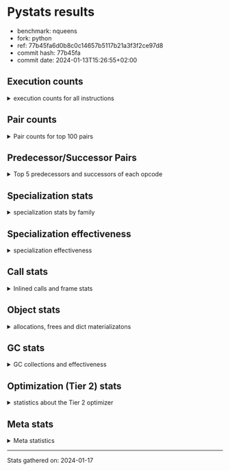 
# Pystats results

- benchmark: nqueens
- fork: python
- ref: 77b45fa6d0b8c0c14657b5117b21a3f3f2ce97d8
- commit hash: 77b45fa
- commit date: 2024-01-13T15:26:55+02:00

## Execution counts

<details>
<summary> execution counts for all instructions </summary>

|Name | Count | Self | Cumulative | Miss ratio | 
|---|---:|---:|---:|---:|
| POP_TOP | 69,097,600 | 12.6% | 12.6% |  |
| RESUME_CHECK | 62,815,140 | 11.4% | 24.0% | 0.0% |
| INTERPRETER_EXIT | 59,589,700 | 10.8% | 34.8% |  |
| ENTER_EXECUTOR | 59,411,240 | 10.8% | 45.6% |  |
| YIELD_VALUE | 56,194,880 | 10.2% | 55.8% |  |
| LOAD_FAST | 39,556,200 | 7.2% | 63.0% |  |
| LOAD_FAST_LOAD_FAST | 16,131,720 | 2.9% | 65.9% |  |
| LOAD_GLOBAL_BUILTIN | 10,016,000 | 1.8% | 67.8% |  |
| LOAD_CONST | 9,849,840 | 1.8% | 69.5% |  |
| STORE_FAST | 9,848,320 | 1.8% | 71.3% |  |
| POP_JUMP_IF_FALSE | 9,677,320 | 1.8% | 73.1% |  |
| FOR_ITER_RANGE | 6,790,580 | 1.2% | 74.3% |  |
| LOAD_DEREF | 6,628,960 | 1.2% | 75.5% |  |
| BINARY_SUBSCR_TUPLE_INT | 6,621,280 | 1.2% | 76.7% |  |
| GET_ITER | 6,620,720 | 1.2% | 77.9% |  |
| RETURN_CONST | 6,620,480 | 1.2% | 79.1% |  |
| RETURN_GENERATOR | 6,620,400 | 1.2% | 80.3% |  |
| COPY_FREE_VARS | 6,620,320 | 1.2% | 81.5% |  |
| MAKE_FUNCTION | 6,620,240 | 1.2% | 82.7% |  |
| BUILD_TUPLE | 6,620,240 | 1.2% | 84.0% |  |
| SET_FUNCTION_ATTRIBUTE | 6,620,240 | 1.2% | 85.2% |  |
| CALL_PY_EXACT_ARGS | 6,620,220 | 1.2% | 86.4% |  |
| SWAP | 6,452,560 | 1.2% | 87.5% |  |
| BINARY_SUBSCR_LIST_INT | 6,452,400 | 1.2% | 88.7% |  |
| FOR_ITER_LIST | 6,451,720 | 1.2% | 89.9% |  |
| UNARY_NEGATIVE | 6,451,040 | 1.2% | 91.0% |  |
| CALL_BUILTIN_CLASS | 3,395,720 | 0.6% | 91.7% |  |
| COMPARE_OP_INT | 3,395,360 | 0.6% | 92.3% |  |
| CALL_LEN | 3,394,660 | 0.6% | 92.9% |  |
| JUMP_FORWARD | 3,232,880 | 0.6% | 93.5% |  |
| JUMP_BACKWARD | 3,227,640 | 0.6% | 94.1% |  |
| COPY | 3,227,040 | 0.6% | 94.7% |  |
| BINARY_OP_ADD_INT | 3,226,980 | 0.6% | 95.2% |  |
| BINARY_SUBSCR | 3,226,920 | 0.6% | 95.8% |  |
| STORE_SUBSCR_LIST_INT | 3,226,700 | 0.6% | 96.4% |  |
| BINARY_SLICE | 3,226,640 | 0.6% | 97.0% |  |
| STORE_SUBSCR | 3,226,620 | 0.6% | 97.6% |  |
| STORE_DEREF | 3,225,680 | 0.6% | 98.2% |  |
| FOR_ITER_GEN | 3,225,660 | 0.6% | 98.8% |  |
| CALL_TUPLE_1 | 3,225,620 | 0.6% | 99.4% |  |
| TO_BOOL_INT | 3,225,560 | 0.6% | 99.9% |  |
| BINARY_OP_SUBTRACT_INT | 170,560 | 0.0% | 100.0% |  |
| POP_JUMP_IF_TRUE | 169,040 | 0.0% | 100.0% |  |
| CALL | 1,280 | 0.0% | 100.0% |  |
| BINARY_OP | 980 | 0.0% | 100.0% |  |
| LOAD_GLOBAL | 800 | 0.0% | 100.0% |  |
| STORE_SLICE | 520 | 0.0% | 100.0% |  |
| PUSH_NULL | 400 | 0.0% | 100.0% |  |
| RESUME | 300 | 0.0% | 100.0% | 20.0% |
| FOR_ITER | 240 | 0.0% | 100.0% |  |
| LOAD_GLOBAL_MODULE | 240 | 0.0% | 100.0% |  |
| COMPARE_OP | 160 | 0.0% | 100.0% |  |
| MAKE_CELL | 160 | 0.0% | 100.0% |  |
| LOAD_ATTR_MODULE | 120 | 0.0% | 100.0% |  |
| END_FOR | 80 | 0.0% | 100.0% |  |
| NOP | 80 | 0.0% | 100.0% |  |
| RETURN_VALUE | 80 | 0.0% | 100.0% |  |
| TO_BOOL | 80 | 0.0% | 100.0% |  |
| BUILD_SLICE | 80 | 0.0% | 100.0% |  |
| CALL_FUNCTION_EX | 80 | 0.0% | 100.0% |  |
| LOAD_ATTR | 80 | 0.0% | 100.0% |  |
| POP_JUMP_IF_NOT_NONE | 80 | 0.0% | 100.0% |  |
| BINARY_OP_SUBTRACT_FLOAT | 60 | 0.0% | 100.0% |  |
| CALL_PY_WITH_DEFAULTS | 60 | 0.0% | 100.0% |  |


</details>

## Pair counts

<details>
<summary> Pair counts for top 100 pairs </summary>

|Pair | Count | Self | Cumulative | 
|---|---:|---:|---:|
| RESUME_CHECK POP_TOP | 56,194,740 | 10.2% | 10.2% |
| YIELD_VALUE INTERPRETER_EXIT | 52,969,300 | 9.6% | 19.8% |
| CACHE RESUME_CHECK | 52,969,240 | 9.6% | 29.5% |
| POP_TOP ENTER_EXECUTOR | 52,960,560 | 9.6% | 39.1% |
| ENTER_EXECUTOR YIELD_VALUE | 46,340,560 | 8.4% | 47.5% |
| STORE_FAST LOAD_DEREF | 6,621,440 | 1.2% | 48.7% |
| LOAD_DEREF LOAD_FAST | 6,621,360 | 1.2% | 49.9% |
| LOAD_FAST BINARY_SUBSCR_TUPLE_INT | 6,621,200 | 1.2% | 51.1% |
| LOAD_GLOBAL_BUILTIN LOAD_FAST | 6,620,720 | 1.2% | 52.3% |
| RETURN_CONST INTERPRETER_EXIT | 6,620,400 | 1.2% | 53.5% |
| CACHE POP_TOP | 6,620,340 | 1.2% | 54.7% |
| POP_TOP RESUME_CHECK | 6,620,280 | 1.2% | 55.9% |
| MAKE_FUNCTION SET_FUNCTION_ATTRIBUTE | 6,620,240 | 1.2% | 57.1% |
| BUILD_TUPLE LOAD_CONST | 6,620,240 | 1.2% | 58.3% |
| COPY_FREE_VARS RETURN_GENERATOR | 6,620,240 | 1.2% | 59.5% |
| LOAD_CONST MAKE_FUNCTION | 6,620,240 | 1.2% | 60.7% |
| LOAD_FAST BUILD_TUPLE | 6,620,240 | 1.2% | 61.9% |
| SET_FUNCTION_ATTRIBUTE LOAD_FAST | 6,620,240 | 1.2% | 63.2% |
| CALL_PY_EXACT_ARGS COPY_FREE_VARS | 6,620,160 | 1.2% | 64.4% |
| RESUME_CHECK LOAD_FAST | 6,620,160 | 1.2% | 65.6% |
| GET_ITER CALL_PY_EXACT_ARGS | 6,620,080 | 1.2% | 66.8% |
| LOAD_FAST_LOAD_FAST BINARY_SUBSCR_LIST_INT | 6,451,640 | 1.2% | 67.9% |
| LOAD_FAST_LOAD_FAST UNARY_NEGATIVE | 6,451,040 | 1.2% | 69.1% |
| FOR_ITER_RANGE STORE_FAST | 3,395,860 | 0.6% | 69.7% |
| BINARY_SUBSCR_TUPLE_INT LOAD_FAST | 3,395,160 | 0.6% | 70.3% |
| LOAD_GLOBAL_BUILTIN LOAD_GLOBAL_BUILTIN | 3,395,000 | 0.6% | 71.0% |
| FOR_ITER_RANGE RETURN_CONST | 3,394,720 | 0.6% | 71.6% |
| ENTER_EXECUTOR FOR_ITER_RANGE | 3,394,640 | 0.6% | 72.2% |
| LOAD_FAST GET_ITER | 3,394,640 | 0.6% | 72.8% |
| RETURN_GENERATOR CALL_BUILTIN_CLASS | 3,394,600 | 0.6% | 73.4% |
| LOAD_FAST FOR_ITER_RANGE | 3,394,600 | 0.6% | 74.0% |
| CALL_BUILTIN_CLASS CALL_LEN | 3,394,560 | 0.6% | 74.7% |
| COMPARE_OP_INT POP_JUMP_IF_FALSE | 3,226,340 | 0.6% | 75.2% |
| LOAD_FAST LOAD_CONST | 3,226,280 | 0.6% | 75.8% |
| STORE_FAST LOAD_FAST_LOAD_FAST | 3,226,240 | 0.6% | 76.4% |
| STORE_SUBSCR_LIST_INT LOAD_FAST_LOAD_FAST | 3,226,200 | 0.6% | 77.0% |
| BINARY_SUBSCR_TUPLE_INT YIELD_VALUE | 3,226,120 | 0.6% | 77.6% |
| FOR_ITER_LIST STORE_FAST | 3,226,120 | 0.6% | 78.2% |
| POP_JUMP_IF_FALSE LOAD_FAST_LOAD_FAST | 3,226,040 | 0.6% | 78.8% |
| LOAD_FAST_LOAD_FAST STORE_SUBSCR_LIST_INT | 3,225,960 | 0.6% | 79.4% |
| BINARY_OP_ADD_INT YIELD_VALUE | 3,225,860 | 0.6% | 79.9% |
| LOAD_FAST BINARY_OP_ADD_INT | 3,225,840 | 0.6% | 80.5% |
| BINARY_SLICE GET_ITER | 3,225,600 | 0.6% | 81.1% |
| LOAD_CONST LOAD_FAST | 3,225,600 | 0.6% | 81.7% |
| LOAD_FAST BINARY_SLICE | 3,225,600 | 0.6% | 82.3% |
| STORE_DEREF LOAD_FAST | 3,225,600 | 0.6% | 82.9% |
| SWAP COPY | 3,225,600 | 0.6% | 83.5% |
| FOR_ITER_LIST RETURN_CONST | 3,225,600 | 0.6% | 84.0% |
| JUMP_BACKWARD FOR_ITER_GEN | 3,225,580 | 0.6% | 84.6% |
| YIELD_VALUE STORE_DEREF | 3,225,580 | 0.6% | 85.2% |
| CALL_LEN SWAP | 3,225,580 | 0.6% | 85.8% |
| COPY COMPARE_OP_INT | 3,225,560 | 0.6% | 86.4% |
| LOAD_FAST FOR_ITER_LIST | 3,225,560 | 0.6% | 87.0% |
| LOAD_FAST LOAD_GLOBAL_BUILTIN | 3,225,560 | 0.6% | 87.6% |
| CALL_TUPLE_1 YIELD_VALUE | 3,225,560 | 0.6% | 88.1% |
| FOR_ITER_GEN RESUME_CHECK | 3,225,560 | 0.6% | 88.7% |
| TO_BOOL_INT POP_JUMP_IF_FALSE | 3,225,560 | 0.6% | 89.3% |
| BINARY_SUBSCR LOAD_FAST_LOAD_FAST | 3,225,520 | 0.6% | 89.9% |
| POP_TOP POP_TOP | 3,225,520 | 0.6% | 90.5% |
| POP_TOP JUMP_FORWARD | 3,225,520 | 0.6% | 91.1% |
| RETURN_GENERATOR CALL_TUPLE_1 | 3,225,520 | 0.6% | 91.7% |
| UNARY_NEGATIVE BINARY_SUBSCR | 3,225,520 | 0.6% | 92.2% |
| UNARY_NEGATIVE STORE_SUBSCR | 3,225,520 | 0.6% | 92.8% |
| ENTER_EXECUTOR FOR_ITER_LIST | 3,225,520 | 0.6% | 93.4% |
| JUMP_FORWARD LOAD_FAST | 3,225,520 | 0.6% | 94.0% |
| LOAD_FAST TO_BOOL_INT | 3,225,520 | 0.6% | 94.6% |
| SWAP LOAD_FAST_LOAD_FAST | 3,225,520 | 0.6% | 95.2% |
| BINARY_SUBSCR_LIST_INT STORE_FAST | 3,225,500 | 0.6% | 95.8% |
| BINARY_SUBSCR_LIST_INT SWAP | 3,225,500 | 0.6% | 96.3% |
| STORE_SUBSCR LOAD_GLOBAL_BUILTIN | 3,225,480 | 0.6% | 96.9% |
| ENTER_EXECUTOR POP_JUMP_IF_FALSE | 3,225,320 | 0.6% | 97.5% |
| ENTER_EXECUTOR ENTER_EXECUTOR | 3,225,200 | 0.6% | 98.1% |
| POP_JUMP_IF_FALSE ENTER_EXECUTOR | 3,225,180 | 0.6% | 98.7% |
| POP_TOP JUMP_BACKWARD | 3,065,280 | 0.6% | 99.3% |
| POP_JUMP_IF_FALSE POP_TOP | 3,056,560 | 0.6% | 99.8% |
| BINARY_OP_SUBTRACT_INT YIELD_VALUE | 169,300 | 0.0% | 99.8% |
| LOAD_FAST BINARY_OP_SUBTRACT_INT | 169,280 | 0.0% | 99.9% |
| POP_JUMP_IF_FALSE LOAD_GLOBAL_BUILTIN | 169,060 | 0.0% | 99.9% |
| COMPARE_OP_INT POP_JUMP_IF_TRUE | 169,020 | 0.0% | 99.9% |
| CALL_LEN COMPARE_OP_INT | 169,000 | 0.0% | 100.0% |
| POP_JUMP_IF_TRUE JUMP_BACKWARD | 161,680 | 0.0% | 100.0% |
| JUMP_FORWARD LOAD_DEREF | 7,360 | 0.0% | 100.0% |
| LOAD_DEREF YIELD_VALUE | 7,360 | 0.0% | 100.0% |
| POP_JUMP_IF_TRUE JUMP_FORWARD | 7,360 | 0.0% | 100.0% |
| BINARY_SUBSCR_LIST_INT LOAD_CONST | 1,400 | 0.0% | 100.0% |
| LOAD_CONST BINARY_OP_ADD_INT | 1,040 | 0.0% | 100.0% |
| LOAD_FAST_LOAD_FAST LOAD_CONST | 1,040 | 0.0% | 100.0% |
| BINARY_SUBSCR BINARY_SUBSCR | 1,000 | 0.0% | 100.0% |
| STORE_SUBSCR STORE_SUBSCR | 980 | 0.0% | 100.0% |
| JUMP_BACKWARD FOR_ITER_RANGE | 900 | 0.0% | 100.0% |
| COPY COPY | 720 | 0.0% | 100.0% |
| LOAD_CONST COMPARE_OP_INT | 720 | 0.0% | 100.0% |
| LOAD_FAST_LOAD_FAST COPY | 720 | 0.0% | 100.0% |
| SWAP SWAP | 720 | 0.0% | 100.0% |
| BINARY_OP_SUBTRACT_INT SWAP | 700 | 0.0% | 100.0% |
| COPY BINARY_SUBSCR_LIST_INT | 680 | 0.0% | 100.0% |
| LOAD_CONST BINARY_OP_SUBTRACT_INT | 680 | 0.0% | 100.0% |
| SWAP STORE_SUBSCR_LIST_INT | 680 | 0.0% | 100.0% |
| JUMP_BACKWARD FOR_ITER_LIST | 600 | 0.0% | 100.0% |
| BINARY_OP LOAD_FAST_LOAD_FAST | 540 | 0.0% | 100.0% |


</details>

## Predecessor/Successor Pairs

<details>
<summary> Top 5 predecessors and successors of each opcode </summary>

### BINARY_SLICE

<details>
<summary> Successors and predecessors for BINARY_SLICE </summary>

|Predecessors | Count | Percentage | 
|---|---:|---:|
| LOAD_FAST | 3,225,600 | 100.0% |
| LOAD_CONST | 520 | 0.0% |
| BINARY_OP_ADD_INT | 500 | 0.0% |
| BINARY_OP | 20 | 0.0% |

|Successors | Count | Percentage | 
|---|---:|---:|
| GET_ITER | 3,225,600 | 100.0% |
| BINARY_OP | 520 | 0.0% |
| LOAD_FAST_LOAD_FAST | 520 | 0.0% |


</details>

### STORE_SLICE

<details>
<summary> Successors and predecessors for STORE_SLICE </summary>

|Predecessors | Count | Percentage | 
|---|---:|---:|
| LOAD_CONST | 520 | 100.0% |

|Successors | Count | Percentage | 
|---|---:|---:|
| LOAD_FAST_LOAD_FAST | 520 | 100.0% |


</details>

### CACHE

<details>
<summary> Successors and predecessors for CACHE </summary>

|Successors | Count | Percentage | 
|---|---:|---:|
| RESUME_CHECK | 52,969,240 | 88.9% |
| POP_TOP | 6,620,340 | 11.1% |
| RESUME | 120 | 0.0% |


</details>

### BINARY_SUBSCR

<details>
<summary> Successors and predecessors for BINARY_SUBSCR </summary>

|Predecessors | Count | Percentage | 
|---|---:|---:|
| UNARY_NEGATIVE | 3,225,520 | 100.0% |
| BINARY_SUBSCR | 1,000 | 0.0% |
| LOAD_FAST | 160 | 0.0% |
| LOAD_FAST_LOAD_FAST | 120 | 0.0% |
| BUILD_SLICE | 80 | 0.0% |

|Successors | Count | Percentage | 
|---|---:|---:|
| LOAD_FAST_LOAD_FAST | 3,225,520 | 100.0% |
| BINARY_SUBSCR | 1,000 | 0.0% |
| STORE_FAST | 100 | 0.0% |
| BINARY_SUBSCR_LIST_INT | 80 | 0.0% |
| BINARY_SUBSCR_TUPLE_INT | 80 | 0.0% |


</details>

### END_FOR

<details>
<summary> Successors and predecessors for END_FOR </summary>

|Predecessors | Count | Percentage | 
|---|---:|---:|
| RETURN_CONST | 80 | 100.0% |

|Successors | Count | Percentage | 
|---|---:|---:|
| RETURN_CONST | 80 | 100.0% |


</details>

### GET_ITER

<details>
<summary> Successors and predecessors for GET_ITER </summary>

|Predecessors | Count | Percentage | 
|---|---:|---:|
| LOAD_FAST | 3,394,640 | 51.3% |
| BINARY_SLICE | 3,225,600 | 48.7% |
| CALL_BUILTIN_CLASS | 380 | 0.0% |
| RETURN_GENERATOR | 80 | 0.0% |
| CALL | 20 | 0.0% |

|Successors | Count | Percentage | 
|---|---:|---:|
| CALL_PY_EXACT_ARGS | 6,620,080 | 100.0% |
| FOR_ITER_RANGE | 380 | 0.0% |
| CALL | 160 | 0.0% |
| FOR_ITER_GEN | 60 | 0.0% |
| FOR_ITER | 40 | 0.0% |


</details>

### INTERPRETER_EXIT

<details>
<summary> Successors and predecessors for INTERPRETER_EXIT </summary>

|Predecessors | Count | Percentage | 
|---|---:|---:|
| YIELD_VALUE | 52,969,300 | 88.9% |
| RETURN_CONST | 6,620,400 | 11.1% |


</details>

### MAKE_FUNCTION

<details>
<summary> Successors and predecessors for MAKE_FUNCTION </summary>

|Predecessors | Count | Percentage | 
|---|---:|---:|
| LOAD_CONST | 6,620,240 | 100.0% |

|Successors | Count | Percentage | 
|---|---:|---:|
| SET_FUNCTION_ATTRIBUTE | 6,620,240 | 100.0% |


</details>

### NOP

<details>
<summary> Successors and predecessors for NOP </summary>

|Predecessors | Count | Percentage | 
|---|---:|---:|
| POP_TOP | 80 | 100.0% |

|Successors | Count | Percentage | 
|---|---:|---:|
| LOAD_DEREF | 80 | 100.0% |


</details>

### POP_TOP

<details>
<summary> Successors and predecessors for POP_TOP </summary>

|Predecessors | Count | Percentage | 
|---|---:|---:|
| RESUME_CHECK | 56,194,740 | 81.3% |
| CACHE | 6,620,340 | 9.6% |
| POP_TOP | 3,225,520 | 4.7% |
| POP_JUMP_IF_FALSE | 3,056,560 | 4.4% |
| CALL | 180 | 0.0% |

|Successors | Count | Percentage | 
|---|---:|---:|
| ENTER_EXECUTOR | 52,960,560 | 76.6% |
| RESUME_CHECK | 6,620,280 | 9.6% |
| POP_TOP | 3,225,520 | 4.7% |
| JUMP_FORWARD | 3,225,520 | 4.7% |
| JUMP_BACKWARD | 3,065,280 | 4.4% |


</details>

### PUSH_NULL

<details>
<summary> Successors and predecessors for PUSH_NULL </summary>

|Predecessors | Count | Percentage | 
|---|---:|---:|
| LOAD_FAST | 240 | 60.0% |
| LOAD_DEREF | 80 | 20.0% |
| LOAD_ATTR_MODULE | 60 | 15.0% |
| LOAD_ATTR | 20 | 5.0% |

|Successors | Count | Percentage | 
|---|---:|---:|
| CALL | 320 | 80.0% |
| LOAD_FAST | 80 | 20.0% |


</details>

### RETURN_GENERATOR

<details>
<summary> Successors and predecessors for RETURN_GENERATOR </summary>

|Predecessors | Count | Percentage | 
|---|---:|---:|
| COPY_FREE_VARS | 6,620,240 | 100.0% |
| MAKE_CELL | 160 | 0.0% |

|Successors | Count | Percentage | 
|---|---:|---:|
| CALL_BUILTIN_CLASS | 3,394,600 | 51.3% |
| CALL_TUPLE_1 | 3,225,520 | 48.7% |
| CALL | 200 | 0.0% |
| GET_ITER | 80 | 0.0% |


</details>

### RETURN_VALUE

<details>
<summary> Successors and predecessors for RETURN_VALUE </summary>

|Predecessors | Count | Percentage | 
|---|---:|---:|
| LOAD_FAST | 80 | 100.0% |

|Successors | Count | Percentage | 
|---|---:|---:|
| LOAD_GLOBAL | 40 | 50.0% |
| LOAD_GLOBAL_MODULE | 40 | 50.0% |


</details>

### STORE_SUBSCR

<details>
<summary> Successors and predecessors for STORE_SUBSCR </summary>

|Predecessors | Count | Percentage | 
|---|---:|---:|
| UNARY_NEGATIVE | 3,225,520 | 100.0% |
| STORE_SUBSCR | 980 | 0.0% |
| LOAD_FAST_LOAD_FAST | 80 | 0.0% |
| SWAP | 40 | 0.0% |

|Successors | Count | Percentage | 
|---|---:|---:|
| LOAD_GLOBAL_BUILTIN | 3,225,480 | 100.0% |
| STORE_SUBSCR | 980 | 0.0% |
| STORE_SUBSCR_LIST_INT | 60 | 0.0% |
| LOAD_FAST_LOAD_FAST | 40 | 0.0% |
| LOAD_GLOBAL | 40 | 0.0% |


</details>

### TO_BOOL

<details>
<summary> Successors and predecessors for TO_BOOL </summary>

|Predecessors | Count | Percentage | 
|---|---:|---:|
| LOAD_FAST | 80 | 100.0% |

|Successors | Count | Percentage | 
|---|---:|---:|
| POP_JUMP_IF_FALSE | 40 | 50.0% |
| TO_BOOL_INT | 40 | 50.0% |


</details>

### UNARY_NEGATIVE

<details>
<summary> Successors and predecessors for UNARY_NEGATIVE </summary>

|Predecessors | Count | Percentage | 
|---|---:|---:|
| LOAD_FAST_LOAD_FAST | 6,451,040 | 100.0% |

|Successors | Count | Percentage | 
|---|---:|---:|
| BINARY_SUBSCR | 3,225,520 | 50.0% |
| STORE_SUBSCR | 3,225,520 | 50.0% |


</details>

### BINARY_OP

<details>
<summary> Successors and predecessors for BINARY_OP </summary>

|Predecessors | Count | Percentage | 
|---|---:|---:|
| BINARY_SLICE | 520 | 53.1% |
| LOAD_CONST | 200 | 20.4% |
| LOAD_FAST | 120 | 12.2% |
| LOAD_FAST_LOAD_FAST | 80 | 8.2% |
| BINARY_OP | 60 | 6.1% |

|Successors | Count | Percentage | 
|---|---:|---:|
| LOAD_FAST_LOAD_FAST | 540 | 55.1% |
| BINARY_OP_ADD_INT | 100 | 10.2% |
| BINARY_OP_SUBTRACT_INT | 80 | 8.2% |
| BINARY_OP | 60 | 6.1% |
| LOAD_CONST | 40 | 4.1% |


</details>

### BUILD_SLICE

<details>
<summary> Successors and predecessors for BUILD_SLICE </summary>

|Predecessors | Count | Percentage | 
|---|---:|---:|
| LOAD_CONST | 80 | 100.0% |

|Successors | Count | Percentage | 
|---|---:|---:|
| BINARY_SUBSCR | 80 | 100.0% |


</details>

### BUILD_TUPLE

<details>
<summary> Successors and predecessors for BUILD_TUPLE </summary>

|Predecessors | Count | Percentage | 
|---|---:|---:|
| LOAD_FAST | 6,620,240 | 100.0% |

|Successors | Count | Percentage | 
|---|---:|---:|
| LOAD_CONST | 6,620,240 | 100.0% |


</details>

### CALL

<details>
<summary> Successors and predecessors for CALL </summary>

|Predecessors | Count | Percentage | 
|---|---:|---:|
| PUSH_NULL | 320 | 25.0% |
| LOAD_FAST | 240 | 18.8% |
| RETURN_GENERATOR | 200 | 15.6% |
| CALL | 180 | 14.1% |
| GET_ITER | 160 | 12.5% |

|Successors | Count | Percentage | 
|---|---:|---:|
| CALL_BUILTIN_CLASS | 200 | 15.6% |
| POP_TOP | 180 | 14.1% |
| CALL | 180 | 14.1% |
| STORE_FAST | 140 | 10.9% |
| CALL_PY_EXACT_ARGS | 100 | 7.8% |


</details>

### CALL_FUNCTION_EX

<details>
<summary> Successors and predecessors for CALL_FUNCTION_EX </summary>

|Predecessors | Count | Percentage | 
|---|---:|---:|
| LOAD_FAST | 80 | 100.0% |

|Successors | Count | Percentage | 
|---|---:|---:|
| COPY_FREE_VARS | 80 | 100.0% |


</details>

### COMPARE_OP

<details>
<summary> Successors and predecessors for COMPARE_OP </summary>

|Predecessors | Count | Percentage | 
|---|---:|---:|
| LOAD_CONST | 80 | 50.0% |
| COPY | 40 | 25.0% |
| CALL | 20 | 12.5% |
| CALL_LEN | 20 | 12.5% |

|Successors | Count | Percentage | 
|---|---:|---:|
| COMPARE_OP_INT | 80 | 50.0% |
| POP_JUMP_IF_FALSE | 60 | 37.5% |
| POP_JUMP_IF_TRUE | 20 | 12.5% |


</details>

### COPY

<details>
<summary> Successors and predecessors for COPY </summary>

|Predecessors | Count | Percentage | 
|---|---:|---:|
| SWAP | 3,225,600 | 100.0% |
| COPY | 720 | 0.0% |
| LOAD_FAST_LOAD_FAST | 720 | 0.0% |

|Successors | Count | Percentage | 
|---|---:|---:|
| COMPARE_OP_INT | 3,225,560 | 100.0% |
| COPY | 720 | 0.0% |
| BINARY_SUBSCR_LIST_INT | 680 | 0.0% |
| BINARY_SUBSCR | 40 | 0.0% |
| COMPARE_OP | 40 | 0.0% |


</details>

### COPY_FREE_VARS

<details>
<summary> Successors and predecessors for COPY_FREE_VARS </summary>

|Predecessors | Count | Percentage | 
|---|---:|---:|
| CALL_PY_EXACT_ARGS | 6,620,160 | 100.0% |
| CALL | 80 | 0.0% |
| CALL_FUNCTION_EX | 80 | 0.0% |

|Successors | Count | Percentage | 
|---|---:|---:|
| RETURN_GENERATOR | 6,620,240 | 100.0% |
| RESUME_CHECK | 60 | 0.0% |
| RESUME | 20 | 0.0% |


</details>

### ENTER_EXECUTOR

<details>
<summary> Successors and predecessors for ENTER_EXECUTOR </summary>

|Predecessors | Count | Percentage | 
|---|---:|---:|
| POP_TOP | 52,960,560 | 89.1% |
| ENTER_EXECUTOR | 3,225,200 | 5.4% |
| POP_JUMP_IF_FALSE | 3,225,180 | 5.4% |
| STORE_SUBSCR_LIST_INT | 180 | 0.0% |
| JUMP_BACKWARD | 120 | 0.0% |

|Successors | Count | Percentage | 
|---|---:|---:|
| YIELD_VALUE | 46,340,560 | 78.0% |
| FOR_ITER_RANGE | 3,394,640 | 5.7% |
| FOR_ITER_LIST | 3,225,520 | 5.4% |
| POP_JUMP_IF_FALSE | 3,225,320 | 5.4% |
| ENTER_EXECUTOR | 3,225,200 | 5.4% |


</details>

### FOR_ITER

<details>
<summary> Successors and predecessors for FOR_ITER </summary>

|Predecessors | Count | Percentage | 
|---|---:|---:|
| JUMP_BACKWARD | 120 | 50.0% |
| LOAD_FAST | 80 | 33.3% |
| GET_ITER | 40 | 16.7% |

|Successors | Count | Percentage | 
|---|---:|---:|
| STORE_FAST | 100 | 41.7% |
| FOR_ITER_RANGE | 60 | 25.0% |
| FOR_ITER_LIST | 40 | 16.7% |
| STORE_DEREF | 20 | 8.3% |
| FOR_ITER_GEN | 20 | 8.3% |


</details>

### JUMP_BACKWARD

<details>
<summary> Successors and predecessors for JUMP_BACKWARD </summary>

|Predecessors | Count | Percentage | 
|---|---:|---:|
| POP_TOP | 3,065,280 | 95.0% |
| POP_JUMP_IF_TRUE | 161,680 | 5.0% |
| POP_JUMP_IF_FALSE | 340 | 0.0% |
| STORE_SUBSCR_LIST_INT | 320 | 0.0% |
| STORE_SUBSCR | 20 | 0.0% |

|Successors | Count | Percentage | 
|---|---:|---:|
| FOR_ITER_GEN | 3,225,580 | 99.9% |
| FOR_ITER_RANGE | 900 | 0.0% |
| FOR_ITER_LIST | 600 | 0.0% |
| LOAD_GLOBAL_BUILTIN | 300 | 0.0% |
| ENTER_EXECUTOR | 120 | 0.0% |


</details>

### JUMP_FORWARD

<details>
<summary> Successors and predecessors for JUMP_FORWARD </summary>

|Predecessors | Count | Percentage | 
|---|---:|---:|
| POP_TOP | 3,225,520 | 99.8% |
| POP_JUMP_IF_TRUE | 7,360 | 0.2% |

|Successors | Count | Percentage | 
|---|---:|---:|
| LOAD_FAST | 3,225,520 | 99.8% |
| LOAD_DEREF | 7,360 | 0.2% |


</details>

### LOAD_ATTR

<details>
<summary> Successors and predecessors for LOAD_ATTR </summary>

|Predecessors | Count | Percentage | 
|---|---:|---:|
| LOAD_GLOBAL | 40 | 50.0% |
| LOAD_GLOBAL_MODULE | 40 | 50.0% |

|Successors | Count | Percentage | 
|---|---:|---:|
| LOAD_ATTR_MODULE | 40 | 50.0% |
| PUSH_NULL | 20 | 25.0% |
| STORE_FAST | 20 | 25.0% |


</details>

### LOAD_CONST

<details>
<summary> Successors and predecessors for LOAD_CONST </summary>

|Predecessors | Count | Percentage | 
|---|---:|---:|
| BUILD_TUPLE | 6,620,240 | 67.2% |
| LOAD_FAST | 3,226,280 | 32.8% |
| BINARY_SUBSCR_LIST_INT | 1,400 | 0.0% |
| LOAD_FAST_LOAD_FAST | 1,040 | 0.0% |
| BINARY_OP_ADD_INT | 500 | 0.0% |

|Successors | Count | Percentage | 
|---|---:|---:|
| MAKE_FUNCTION | 6,620,240 | 67.2% |
| LOAD_FAST | 3,225,600 | 32.7% |
| BINARY_OP_ADD_INT | 1,040 | 0.0% |
| COMPARE_OP_INT | 720 | 0.0% |
| BINARY_OP_SUBTRACT_INT | 680 | 0.0% |


</details>

### LOAD_DEREF

<details>
<summary> Successors and predecessors for LOAD_DEREF </summary>

|Predecessors | Count | Percentage | 
|---|---:|---:|
| STORE_FAST | 6,621,440 | 99.9% |
| JUMP_FORWARD | 7,360 | 0.1% |
| NOP | 80 | 0.0% |
| LOAD_GLOBAL_BUILTIN | 60 | 0.0% |
| LOAD_GLOBAL | 20 | 0.0% |

|Successors | Count | Percentage | 
|---|---:|---:|
| LOAD_FAST | 6,621,360 | 99.9% |
| YIELD_VALUE | 7,360 | 0.1% |
| PUSH_NULL | 80 | 0.0% |
| STORE_FAST | 80 | 0.0% |
| CALL | 40 | 0.0% |


</details>

### LOAD_FAST

<details>
<summary> Successors and predecessors for LOAD_FAST </summary>

|Predecessors | Count | Percentage | 
|---|---:|---:|
| LOAD_DEREF | 6,621,360 | 16.7% |
| LOAD_GLOBAL_BUILTIN | 6,620,720 | 16.7% |
| SET_FUNCTION_ATTRIBUTE | 6,620,240 | 16.7% |
| RESUME_CHECK | 6,620,160 | 16.7% |
| BINARY_SUBSCR_TUPLE_INT | 3,395,160 | 8.6% |

|Successors | Count | Percentage | 
|---|---:|---:|
| BINARY_SUBSCR_TUPLE_INT | 6,621,200 | 16.7% |
| BUILD_TUPLE | 6,620,240 | 16.7% |
| GET_ITER | 3,394,640 | 8.6% |
| FOR_ITER_RANGE | 3,394,600 | 8.6% |
| LOAD_CONST | 3,226,280 | 8.2% |


</details>

### LOAD_FAST_LOAD_FAST

<details>
<summary> Successors and predecessors for LOAD_FAST_LOAD_FAST </summary>

|Predecessors | Count | Percentage | 
|---|---:|---:|
| STORE_FAST | 3,226,240 | 20.0% |
| STORE_SUBSCR_LIST_INT | 3,226,200 | 20.0% |
| POP_JUMP_IF_FALSE | 3,226,040 | 20.0% |
| BINARY_SUBSCR | 3,225,520 | 20.0% |
| SWAP | 3,225,520 | 20.0% |

|Successors | Count | Percentage | 
|---|---:|---:|
| BINARY_SUBSCR_LIST_INT | 6,451,640 | 40.0% |
| UNARY_NEGATIVE | 6,451,040 | 40.0% |
| STORE_SUBSCR_LIST_INT | 3,225,960 | 20.0% |
| LOAD_CONST | 1,040 | 0.0% |
| COPY | 720 | 0.0% |


</details>

### LOAD_GLOBAL

<details>
<summary> Successors and predecessors for LOAD_GLOBAL </summary>

|Predecessors | Count | Percentage | 
|---|---:|---:|
| STORE_FAST | 160 | 20.0% |
| LOAD_GLOBAL | 120 | 15.0% |
| LOAD_GLOBAL_BUILTIN | 120 | 15.0% |
| RESUME | 80 | 10.0% |
| RESUME_CHECK | 80 | 10.0% |

|Successors | Count | Percentage | 
|---|---:|---:|
| LOAD_GLOBAL_BUILTIN | 320 | 40.0% |
| LOAD_FAST | 200 | 25.0% |
| LOAD_GLOBAL | 120 | 15.0% |
| LOAD_GLOBAL_MODULE | 80 | 10.0% |
| LOAD_ATTR | 40 | 5.0% |


</details>

### MAKE_CELL

<details>
<summary> Successors and predecessors for MAKE_CELL </summary>

|Predecessors | Count | Percentage | 
|---|---:|---:|
| CALL_PY_EXACT_ARGS | 60 | 37.5% |
| CALL_PY_WITH_DEFAULTS | 60 | 37.5% |
| CALL | 40 | 25.0% |

|Successors | Count | Percentage | 
|---|---:|---:|
| RETURN_GENERATOR | 160 | 100.0% |


</details>

### POP_JUMP_IF_FALSE

<details>
<summary> Successors and predecessors for POP_JUMP_IF_FALSE </summary>

|Predecessors | Count | Percentage | 
|---|---:|---:|
| COMPARE_OP_INT | 3,226,340 | 33.3% |
| TO_BOOL_INT | 3,225,560 | 33.3% |
| ENTER_EXECUTOR | 3,225,320 | 33.3% |
| COMPARE_OP | 60 | 0.0% |
| TO_BOOL | 40 | 0.0% |

|Successors | Count | Percentage | 
|---|---:|---:|
| LOAD_FAST_LOAD_FAST | 3,226,040 | 33.3% |
| ENTER_EXECUTOR | 3,225,180 | 33.3% |
| POP_TOP | 3,056,560 | 31.6% |
| LOAD_GLOBAL_BUILTIN | 169,060 | 1.7% |
| JUMP_BACKWARD | 340 | 0.0% |


</details>

### POP_JUMP_IF_NOT_NONE

<details>
<summary> Successors and predecessors for POP_JUMP_IF_NOT_NONE </summary>

|Predecessors | Count | Percentage | 
|---|---:|---:|
| LOAD_FAST | 80 | 100.0% |

|Successors | Count | Percentage | 
|---|---:|---:|
| LOAD_FAST | 80 | 100.0% |


</details>

### POP_JUMP_IF_TRUE

<details>
<summary> Successors and predecessors for POP_JUMP_IF_TRUE </summary>

|Predecessors | Count | Percentage | 
|---|---:|---:|
| COMPARE_OP_INT | 169,020 | 100.0% |
| COMPARE_OP | 20 | 0.0% |

|Successors | Count | Percentage | 
|---|---:|---:|
| JUMP_BACKWARD | 161,680 | 95.6% |
| JUMP_FORWARD | 7,360 | 4.4% |


</details>

### RETURN_CONST

<details>
<summary> Successors and predecessors for RETURN_CONST </summary>

|Predecessors | Count | Percentage | 
|---|---:|---:|
| FOR_ITER_RANGE | 3,394,720 | 51.3% |
| FOR_ITER_LIST | 3,225,600 | 48.7% |
| END_FOR | 80 | 0.0% |
| POP_TOP | 80 | 0.0% |

|Successors | Count | Percentage | 
|---|---:|---:|
| INTERPRETER_EXIT | 6,620,400 | 100.0% |
| END_FOR | 80 | 0.0% |


</details>

### SET_FUNCTION_ATTRIBUTE

<details>
<summary> Successors and predecessors for SET_FUNCTION_ATTRIBUTE </summary>

|Predecessors | Count | Percentage | 
|---|---:|---:|
| MAKE_FUNCTION | 6,620,240 | 100.0% |

|Successors | Count | Percentage | 
|---|---:|---:|
| LOAD_FAST | 6,620,240 | 100.0% |


</details>

### STORE_DEREF

<details>
<summary> Successors and predecessors for STORE_DEREF </summary>

|Predecessors | Count | Percentage | 
|---|---:|---:|
| YIELD_VALUE | 3,225,580 | 100.0% |
| CALL_TUPLE_1 | 60 | 0.0% |
| CALL | 20 | 0.0% |
| FOR_ITER | 20 | 0.0% |

|Successors | Count | Percentage | 
|---|---:|---:|
| LOAD_FAST | 3,225,600 | 100.0% |
| LOAD_GLOBAL | 40 | 0.0% |
| LOAD_GLOBAL_BUILTIN | 40 | 0.0% |


</details>

### STORE_FAST

<details>
<summary> Successors and predecessors for STORE_FAST </summary>

|Predecessors | Count | Percentage | 
|---|---:|---:|
| FOR_ITER_RANGE | 3,395,860 | 34.5% |
| FOR_ITER_LIST | 3,226,120 | 32.8% |
| BINARY_SUBSCR_LIST_INT | 3,225,500 | 32.8% |
| CALL | 140 | 0.0% |
| CALL_BUILTIN_CLASS | 120 | 0.0% |

|Successors | Count | Percentage | 
|---|---:|---:|
| LOAD_DEREF | 6,621,440 | 67.2% |
| LOAD_FAST_LOAD_FAST | 3,226,240 | 32.8% |
| LOAD_FAST | 320 | 0.0% |
| LOAD_GLOBAL | 160 | 0.0% |
| LOAD_GLOBAL_BUILTIN | 120 | 0.0% |


</details>

### SWAP

<details>
<summary> Successors and predecessors for SWAP </summary>

|Predecessors | Count | Percentage | 
|---|---:|---:|
| CALL_LEN | 3,225,580 | 50.0% |
| BINARY_SUBSCR_LIST_INT | 3,225,500 | 50.0% |
| SWAP | 720 | 0.0% |
| BINARY_OP_SUBTRACT_INT | 700 | 0.0% |
| BINARY_SUBSCR | 20 | 0.0% |

|Successors | Count | Percentage | 
|---|---:|---:|
| COPY | 3,225,600 | 50.0% |
| LOAD_FAST_LOAD_FAST | 3,225,520 | 50.0% |
| SWAP | 720 | 0.0% |
| STORE_SUBSCR_LIST_INT | 680 | 0.0% |
| STORE_SUBSCR | 40 | 0.0% |


</details>

### YIELD_VALUE

<details>
<summary> Successors and predecessors for YIELD_VALUE </summary>

|Predecessors | Count | Percentage | 
|---|---:|---:|
| ENTER_EXECUTOR | 46,340,560 | 82.5% |
| BINARY_SUBSCR_TUPLE_INT | 3,226,120 | 5.7% |
| BINARY_OP_ADD_INT | 3,225,860 | 5.7% |
| CALL_TUPLE_1 | 3,225,560 | 5.7% |
| BINARY_OP_SUBTRACT_INT | 169,300 | 0.3% |

|Successors | Count | Percentage | 
|---|---:|---:|
| INTERPRETER_EXIT | 52,969,300 | 94.3% |
| STORE_DEREF | 3,225,580 | 5.7% |


</details>

### RESUME

<details>
<summary> Successors and predecessors for RESUME </summary>

|Predecessors | Count | Percentage | 
|---|---:|---:|
| CACHE | 120 | 40.0% |
| POP_TOP | 120 | 40.0% |
| FOR_ITER_GEN | 40 | 13.3% |
| COPY_FREE_VARS | 20 | 6.7% |

|Successors | Count | Percentage | 
|---|---:|---:|
| POP_TOP | 140 | 46.7% |
| LOAD_FAST | 80 | 26.7% |
| LOAD_GLOBAL | 80 | 26.7% |


</details>

### BINARY_OP_ADD_INT

<details>
<summary> Successors and predecessors for BINARY_OP_ADD_INT </summary>

|Predecessors | Count | Percentage | 
|---|---:|---:|
| LOAD_FAST | 3,225,840 | 100.0% |
| LOAD_CONST | 1,040 | 0.0% |
| BINARY_OP | 100 | 0.0% |

|Successors | Count | Percentage | 
|---|---:|---:|
| YIELD_VALUE | 3,225,860 | 100.0% |
| BINARY_SLICE | 500 | 0.0% |
| LOAD_CONST | 500 | 0.0% |
| LOAD_FAST | 60 | 0.0% |
| CALL_BUILTIN_CLASS | 40 | 0.0% |


</details>

### BINARY_OP_SUBTRACT_FLOAT

<details>
<summary> Successors and predecessors for BINARY_OP_SUBTRACT_FLOAT </summary>

|Predecessors | Count | Percentage | 
|---|---:|---:|
| LOAD_FAST | 40 | 66.7% |
| BINARY_OP | 20 | 33.3% |

|Successors | Count | Percentage | 
|---|---:|---:|
| STORE_FAST | 60 | 100.0% |


</details>

### BINARY_OP_SUBTRACT_INT

<details>
<summary> Successors and predecessors for BINARY_OP_SUBTRACT_INT </summary>

|Predecessors | Count | Percentage | 
|---|---:|---:|
| LOAD_FAST | 169,280 | 99.2% |
| LOAD_CONST | 680 | 0.4% |
| LOAD_FAST_LOAD_FAST | 520 | 0.3% |
| BINARY_OP | 80 | 0.0% |

|Successors | Count | Percentage | 
|---|---:|---:|
| YIELD_VALUE | 169,300 | 99.3% |
| SWAP | 700 | 0.4% |
| LOAD_FAST_LOAD_FAST | 500 | 0.3% |
| LOAD_CONST | 60 | 0.0% |


</details>

### BINARY_SUBSCR_LIST_INT

<details>
<summary> Successors and predecessors for BINARY_SUBSCR_LIST_INT </summary>

|Predecessors | Count | Percentage | 
|---|---:|---:|
| LOAD_FAST_LOAD_FAST | 6,451,640 | 100.0% |
| COPY | 680 | 0.0% |
| BINARY_SUBSCR | 80 | 0.0% |

|Successors | Count | Percentage | 
|---|---:|---:|
| STORE_FAST | 3,225,500 | 50.0% |
| SWAP | 3,225,500 | 50.0% |
| LOAD_CONST | 1,400 | 0.0% |


</details>

### BINARY_SUBSCR_TUPLE_INT

<details>
<summary> Successors and predecessors for BINARY_SUBSCR_TUPLE_INT </summary>

|Predecessors | Count | Percentage | 
|---|---:|---:|
| LOAD_FAST | 6,621,200 | 100.0% |
| BINARY_SUBSCR | 80 | 0.0% |

|Successors | Count | Percentage | 
|---|---:|---:|
| LOAD_FAST | 3,395,160 | 51.3% |
| YIELD_VALUE | 3,226,120 | 48.7% |


</details>

### CALL_BUILTIN_CLASS

<details>
<summary> Successors and predecessors for CALL_BUILTIN_CLASS </summary>

|Predecessors | Count | Percentage | 
|---|---:|---:|
| RETURN_GENERATOR | 3,394,600 | 100.0% |
| LOAD_FAST | 440 | 0.0% |
| CALL_BUILTIN_CLASS | 440 | 0.0% |
| CALL | 200 | 0.0% |
| BINARY_OP_ADD_INT | 40 | 0.0% |

|Successors | Count | Percentage | 
|---|---:|---:|
| CALL_LEN | 3,394,560 | 100.0% |
| CALL_BUILTIN_CLASS | 440 | 0.0% |
| GET_ITER | 380 | 0.0% |
| STORE_FAST | 120 | 0.0% |
| CALL | 100 | 0.0% |


</details>

### CALL_LEN

<details>
<summary> Successors and predecessors for CALL_LEN </summary>

|Predecessors | Count | Percentage | 
|---|---:|---:|
| CALL_BUILTIN_CLASS | 3,394,560 | 100.0% |
| CALL | 60 | 0.0% |
| LOAD_DEREF | 40 | 0.0% |

|Successors | Count | Percentage | 
|---|---:|---:|
| SWAP | 3,225,580 | 95.0% |
| COMPARE_OP_INT | 169,000 | 5.0% |
| STORE_FAST | 60 | 0.0% |
| COMPARE_OP | 20 | 0.0% |


</details>

### CALL_PY_EXACT_ARGS

<details>
<summary> Successors and predecessors for CALL_PY_EXACT_ARGS </summary>

|Predecessors | Count | Percentage | 
|---|---:|---:|
| GET_ITER | 6,620,080 | 100.0% |
| CALL | 100 | 0.0% |
| LOAD_FAST | 40 | 0.0% |

|Successors | Count | Percentage | 
|---|---:|---:|
| COPY_FREE_VARS | 6,620,160 | 100.0% |
| MAKE_CELL | 60 | 0.0% |


</details>

### CALL_PY_WITH_DEFAULTS

<details>
<summary> Successors and predecessors for CALL_PY_WITH_DEFAULTS </summary>

|Predecessors | Count | Percentage | 
|---|---:|---:|
| LOAD_FAST | 40 | 66.7% |
| CALL | 20 | 33.3% |

|Successors | Count | Percentage | 
|---|---:|---:|
| MAKE_CELL | 60 | 100.0% |


</details>

### CALL_TUPLE_1

<details>
<summary> Successors and predecessors for CALL_TUPLE_1 </summary>

|Predecessors | Count | Percentage | 
|---|---:|---:|
| RETURN_GENERATOR | 3,225,520 | 100.0% |
| CALL | 60 | 0.0% |
| LOAD_FAST | 40 | 0.0% |

|Successors | Count | Percentage | 
|---|---:|---:|
| YIELD_VALUE | 3,225,560 | 100.0% |
| STORE_DEREF | 60 | 0.0% |


</details>

### COMPARE_OP_INT

<details>
<summary> Successors and predecessors for COMPARE_OP_INT </summary>

|Predecessors | Count | Percentage | 
|---|---:|---:|
| COPY | 3,225,560 | 95.0% |
| CALL_LEN | 169,000 | 5.0% |
| LOAD_CONST | 720 | 0.0% |
| COMPARE_OP | 80 | 0.0% |

|Successors | Count | Percentage | 
|---|---:|---:|
| POP_JUMP_IF_FALSE | 3,226,340 | 95.0% |
| POP_JUMP_IF_TRUE | 169,020 | 5.0% |


</details>

### FOR_ITER_GEN

<details>
<summary> Successors and predecessors for FOR_ITER_GEN </summary>

|Predecessors | Count | Percentage | 
|---|---:|---:|
| JUMP_BACKWARD | 3,225,580 | 100.0% |
| GET_ITER | 60 | 0.0% |
| FOR_ITER | 20 | 0.0% |

|Successors | Count | Percentage | 
|---|---:|---:|
| RESUME_CHECK | 3,225,560 | 100.0% |
| POP_TOP | 60 | 0.0% |
| RESUME | 40 | 0.0% |


</details>

### FOR_ITER_LIST

<details>
<summary> Successors and predecessors for FOR_ITER_LIST </summary>

|Predecessors | Count | Percentage | 
|---|---:|---:|
| LOAD_FAST | 3,225,560 | 50.0% |
| ENTER_EXECUTOR | 3,225,520 | 50.0% |
| JUMP_BACKWARD | 600 | 0.0% |
| FOR_ITER | 40 | 0.0% |

|Successors | Count | Percentage | 
|---|---:|---:|
| STORE_FAST | 3,226,120 | 50.0% |
| RETURN_CONST | 3,225,600 | 50.0% |


</details>

### FOR_ITER_RANGE

<details>
<summary> Successors and predecessors for FOR_ITER_RANGE </summary>

|Predecessors | Count | Percentage | 
|---|---:|---:|
| ENTER_EXECUTOR | 3,394,640 | 50.0% |
| LOAD_FAST | 3,394,600 | 50.0% |
| JUMP_BACKWARD | 900 | 0.0% |
| GET_ITER | 380 | 0.0% |
| FOR_ITER | 60 | 0.0% |

|Successors | Count | Percentage | 
|---|---:|---:|
| STORE_FAST | 3,395,860 | 50.0% |
| RETURN_CONST | 3,394,720 | 50.0% |


</details>

### LOAD_ATTR_MODULE

<details>
<summary> Successors and predecessors for LOAD_ATTR_MODULE </summary>

|Predecessors | Count | Percentage | 
|---|---:|---:|
| LOAD_GLOBAL_MODULE | 80 | 66.7% |
| LOAD_ATTR | 40 | 33.3% |

|Successors | Count | Percentage | 
|---|---:|---:|
| PUSH_NULL | 60 | 50.0% |
| STORE_FAST | 60 | 50.0% |


</details>

### LOAD_GLOBAL_BUILTIN

<details>
<summary> Successors and predecessors for LOAD_GLOBAL_BUILTIN </summary>

|Predecessors | Count | Percentage | 
|---|---:|---:|
| LOAD_GLOBAL_BUILTIN | 3,395,000 | 33.9% |
| LOAD_FAST | 3,225,560 | 32.2% |
| STORE_SUBSCR | 3,225,480 | 32.2% |
| POP_JUMP_IF_FALSE | 169,060 | 1.7% |
| LOAD_GLOBAL | 320 | 0.0% |

|Successors | Count | Percentage | 
|---|---:|---:|
| LOAD_FAST | 6,620,720 | 66.1% |
| LOAD_GLOBAL_BUILTIN | 3,395,000 | 33.9% |
| LOAD_GLOBAL | 120 | 0.0% |
| LOAD_DEREF | 60 | 0.0% |
| LOAD_FAST_LOAD_FAST | 60 | 0.0% |


</details>

### LOAD_GLOBAL_MODULE

<details>
<summary> Successors and predecessors for LOAD_GLOBAL_MODULE </summary>

|Predecessors | Count | Percentage | 
|---|---:|---:|
| LOAD_GLOBAL | 80 | 33.3% |
| RETURN_VALUE | 40 | 16.7% |
| STORE_FAST | 40 | 16.7% |
| LOAD_GLOBAL_BUILTIN | 40 | 16.7% |
| RESUME_CHECK | 40 | 16.7% |

|Successors | Count | Percentage | 
|---|---:|---:|
| LOAD_FAST | 120 | 50.0% |
| LOAD_ATTR_MODULE | 80 | 33.3% |
| LOAD_ATTR | 40 | 16.7% |


</details>

### RESUME_CHECK

<details>
<summary> Successors and predecessors for RESUME_CHECK </summary>

|Predecessors | Count | Percentage | 
|---|---:|---:|
| CACHE | 52,969,240 | 84.3% |
| POP_TOP | 6,620,280 | 10.5% |
| FOR_ITER_GEN | 3,225,560 | 5.1% |
| COPY_FREE_VARS | 60 | 0.0% |

|Successors | Count | Percentage | 
|---|---:|---:|
| POP_TOP | 56,194,740 | 89.5% |
| LOAD_FAST | 6,620,160 | 10.5% |
| LOAD_GLOBAL_BUILTIN | 120 | 0.0% |
| LOAD_GLOBAL | 80 | 0.0% |
| LOAD_GLOBAL_MODULE | 40 | 0.0% |


</details>

### STORE_SUBSCR_LIST_INT

<details>
<summary> Successors and predecessors for STORE_SUBSCR_LIST_INT </summary>

|Predecessors | Count | Percentage | 
|---|---:|---:|
| LOAD_FAST_LOAD_FAST | 3,225,960 | 100.0% |
| SWAP | 680 | 0.0% |
| STORE_SUBSCR | 60 | 0.0% |

|Successors | Count | Percentage | 
|---|---:|---:|
| LOAD_FAST_LOAD_FAST | 3,226,200 | 100.0% |
| JUMP_BACKWARD | 320 | 0.0% |
| ENTER_EXECUTOR | 180 | 0.0% |


</details>

### TO_BOOL_INT

<details>
<summary> Successors and predecessors for TO_BOOL_INT </summary>

|Predecessors | Count | Percentage | 
|---|---:|---:|
| LOAD_FAST | 3,225,520 | 100.0% |
| TO_BOOL | 40 | 0.0% |

|Successors | Count | Percentage | 
|---|---:|---:|
| POP_JUMP_IF_FALSE | 3,225,560 | 100.0% |


</details>


</details>

## Specialization stats

<details>
<summary> specialization stats by family </summary>

### BINARY_OP

<details>
<summary> specialization stats for BINARY_OP family </summary>

|Kind | Count | Ratio | 
|---|---:|---:|
|     deferred | 720 | 0.0% |
|          hit | 3,397,600 | 100.0% |

| | Count | Ratio | 
|---|---:|---:|
| Success | 200 | 76.9% |
| Failure | 60 | 23.1% |

|Failure kind | Count | Ratio | 
|---|---:|---:|
| add other | 60 | 100.0% |


</details>

### BINARY_SLICE

<details>
<summary> specialization stats for BINARY_SLICE family </summary>


</details>

### BINARY_SUBSCR

<details>
<summary> specialization stats for BINARY_SUBSCR family </summary>

|Kind | Count | Ratio | 
|---|---:|---:|
|     deferred | 3,225,760 | 19.8% |
|          hit | 13,073,680 | 80.2% |

| | Count | Ratio | 
|---|---:|---:|
| Success | 160 | 13.8% |
| Failure | 1,000 | 86.2% |

|Failure kind | Count | Ratio | 
|---|---:|---:|
| out of range | 980 | 98.0% |
| list slice | 20 | 2.0% |


</details>

### CALL

<details>
<summary> specialization stats for CALL family </summary>

|Kind | Count | Ratio | 
|---|---:|---:|
|     deferred | 760 | 0.0% |
|          hit | 16,636,280 | 100.0% |

| | Count | Ratio | 
|---|---:|---:|
| Success | 440 | 84.6% |
| Failure | 80 | 15.4% |

|Failure kind | Count | Ratio | 
|---|---:|---:|
| cfunc noargs | 60 | 75.0% |
| other | 20 | 25.0% |


</details>

### COMPARE_OP

<details>
<summary> specialization stats for COMPARE_OP family </summary>

|Kind | Count | Ratio | 
|---|---:|---:|
|     deferred | 80 | 0.0% |
|          hit | 3,395,360 | 100.0% |

| | Count | Ratio | 
|---|---:|---:|
| Success | 80 | 100.0% |
| Failure | 0 | 0.0% |


</details>

### FOR_ITER

<details>
<summary> specialization stats for FOR_ITER family </summary>

|Kind | Count | Ratio | 
|---|---:|---:|
|     deferred | 120 | 0.0% |
|          hit | 16,467,960 | 100.0% |

| | Count | Ratio | 
|---|---:|---:|
| Success | 120 | 100.0% |
| Failure | 0 | 0.0% |


</details>

### LOAD_ATTR

<details>
<summary> specialization stats for LOAD_ATTR family </summary>

|Kind | Count | Ratio | 
|---|---:|---:|
|     deferred | 40 | 20.0% |
|          hit | 120 | 60.0% |

| | Count | Ratio | 
|---|---:|---:|
| Success | 40 | 100.0% |
| Failure | 0 | 0.0% |


</details>

### LOAD_GLOBAL

<details>
<summary> specialization stats for LOAD_GLOBAL family </summary>

|Kind | Count | Ratio | 
|---|---:|---:|
|     deferred | 400 | 0.0% |
|          hit | 10,016,240 | 100.0% |

| | Count | Ratio | 
|---|---:|---:|
| Success | 400 | 100.0% |
| Failure | 0 | 0.0% |


</details>

### POP_JUMP_IF_FALSE

<details>
<summary> specialization stats for POP_JUMP_IF_FALSE family </summary>


</details>

### POP_JUMP_IF_NOT_NONE

<details>
<summary> specialization stats for POP_JUMP_IF_NOT_NONE family </summary>


</details>

### POP_JUMP_IF_TRUE

<details>
<summary> specialization stats for POP_JUMP_IF_TRUE family </summary>


</details>

### STORE_SLICE

<details>
<summary> specialization stats for STORE_SLICE family </summary>


</details>

### STORE_SUBSCR

<details>
<summary> specialization stats for STORE_SUBSCR family </summary>

|Kind | Count | Ratio | 
|---|---:|---:|
|     deferred | 3,225,580 | 50.0% |
|          hit | 3,226,700 | 50.0% |

| | Count | Ratio | 
|---|---:|---:|
| Success | 60 | 5.8% |
| Failure | 980 | 94.2% |

|Failure kind | Count | Ratio | 
|---|---:|---:|
| out of range | 980 | 100.0% |


</details>

### TO_BOOL

<details>
<summary> specialization stats for TO_BOOL family </summary>

|Kind | Count | Ratio | 
|---|---:|---:|
|     deferred | 40 | 0.0% |
|          hit | 3,225,560 | 100.0% |

| | Count | Ratio | 
|---|---:|---:|
| Success | 40 | 100.0% |
| Failure | 0 | 0.0% |


</details>


</details>

## Specialization effectiveness

<details>
<summary> specialization effectiveness </summary>

|Instructions | Count | Ratio | 
|---|---:|---:|
| Basic | 398,469,200 | 72.4% |
| Not specialized | 19,530,760 | 3.5% |
| Specialized hits | 132,254,580 | 24.0% |
| Specialized misses | 60 | 0.0% |

### Deferred by instruction

<details>
<summary> deferred by instruction </summary>

|Name | Count | Ratio | 
|---|---:|---:|
| BINARY_SUBSCR | 3,225,760 | 50.0% |
| STORE_SUBSCR | 3,225,580 | 50.0% |
| CALL | 760 | 0.0% |
| BINARY_OP | 720 | 0.0% |
| LOAD_GLOBAL | 400 | 0.0% |
| FOR_ITER | 120 | 0.0% |
| COMPARE_OP | 80 | 0.0% |
| TO_BOOL | 40 | 0.0% |
| LOAD_ATTR | 40 | 0.0% |
| BINARY_SLICE | 0 | 0.0% |


</details>

### Misses by instruction

<details>
<summary> misses by instruction </summary>

|Name | Count | Ratio | 
|---|---:|---:|
| RESUME | 60 | 50.0% |
| RESUME_CHECK | 60 | 50.0% |
| CACHE | 0 | 0.0% |
| END_FOR | 0 | 0.0% |
| GET_ITER | 0 | 0.0% |
| INTERPRETER_EXIT | 0 | 0.0% |
| MAKE_FUNCTION | 0 | 0.0% |
| NOP | 0 | 0.0% |
| POP_TOP | 0 | 0.0% |
| PUSH_NULL | 0 | 0.0% |


</details>


</details>

## Call stats

<details>
<summary> Inlined calls and frame stats </summary>

| | Count | Ratio | 
|---|---:|---:|
| Calls to PyEval_EvalDefault | 59,589,700 | 85.8% |
| Calls to Python functions inlined | 9,846,140 | 14.2% |
| Calls via PyEval_EvalFrame (total) | 59,589,700 | 85.8% |
| Calls via PyEval_EvalFrame (vector) | 80 | 0.0% |
| Calls via PyEval_EvalFrame (generator) | 59,589,620 | 85.8% |
| Calls via PyEval_EvalFrame (legacy) | 0 | 0.0% |
| Calls via PyEval_EvalFrame (function vectorcall) | 80 | 0.0% |
| Calls via PyEval_EvalFrame (build class) | 0 | 0.0% |
| Calls via PyEval_EvalFrame (slot) | 0 | 0.0% |
| Calls via PyEval_EvalFrame (function ex) | 80 | 0.0% |
| Calls via PyEval_EvalFrame (api) | 0 | 0.0% |
| Calls via PyEval_EvalFrame (method) | 0 | 0.0% |
| Frame objects created | 0 | 0.0% |
| Frames pushed | 6,620,280 | 9.5% |


</details>

## Object stats

<details>
<summary> allocations, frees and dict materializatons </summary>

| | Count | Ratio | 
|---|---:|---:|
| Allocations from freelist | 26,473,600 | 32.1% |
| Frees to freelist | 26,514,340 |  |
| Allocations | 55,980,660 | 67.9% |
| Allocations to 512 bytes | 52,820,380 | 64.1% |
| Allocations to 4 kbytes | 3,160,280 | 3.8% |
| Allocations over 4 kbytes | 0 | 0.0% |
| Frees | 55,942,923 |  |
| New values | 0 |  |
| Interpreter increfs | 226,720,320 | 80.5% |
| Interpreter decrefs | 299,184,860 | 82.1% |
| Increfs | 54,975,640 | 19.5% |
| Decrefs | 65,036,043 | 17.9% |
| Materialize dict (on request) | 0 |  |
| Materialize dict (new key) | 0 |  |
| Materialize dict (too big) | 0 |  |
| Materialize dict (str subclass) | 0 |  |
| Dematerialize dict | 0 |  |
| Method cache hits | 17 |  |
| Method cache misses | 23 |  |
| Method cache collisions | 34 |  |
| Method cache dunder hits | 6,451,260 |  |
| Method cache dunder misses | 20 |  |


</details>

## GC stats

<details>
<summary> GC collections and effectiveness </summary>

|Generation | Collections | Objects collected | Object visits | 
|---:|---:|---:|---:|
| 0 | 60 | 1,920 | 131,320 |
| 1 | 0 | 0 | 0 |
| 2 | 0 | 0 | 0 |


</details>

## Optimization (Tier 2) stats

<details>
<summary> statistics about the Tier 2 optimizer </summary>

| | Count | Ratio | 
|---|---:|---:|
| Optimization attempts | 2,020 |  |
| Traces created | 120 | 5.9% |
| Trace stack overflow | 0 | 0.0% |
| Trace stack underflow | 0 | 0.0% |
| Trace too long | 0 | 0.0% |
| Trace too short | 1,900 | 94.1% |
| Inner loop found | 20 | 1.0% |
| Recursive call | 0 | 0.0% |
| Low confidence | 0 | 0.0% |
| Traces executed | 59,411,240 |  |
| Uops executed | 1,129,385,160 | 19.01 |

### Trace length histogram

<details>
<summary> trace length histogram </summary>

|Range | Count | Ratio | 
|---|---:|---:|
| <= 1 | 0 | 0.0% |
| <= 2 | 0 | 0.0% |
| <= 4 | 0 | 0.0% |
| <= 8 | 0 | 0.0% |
| <= 16 | 0 | 0.0% |
| <= 32 | 80 | 66.7% |
| <= 64 | 0 | 0.0% |
| <= 128 | 20 | 16.7% |
| <= 256 | 20 | 16.7% |


</details>

### Optimized trace length histogram

<details>
<summary> optimized trace length histogram </summary>

|Range | Count | Ratio | 
|---|---:|---:|
| <= 1 | 0 | 0.0% |
| <= 2 | 0 | 0.0% |
| <= 4 | 0 | 0.0% |
| <= 8 | 0 | 0.0% |
| <= 16 | 80 | 66.7% |
| <= 32 | 0 | 0.0% |
| <= 64 | 0 | 0.0% |
| <= 128 | 40 | 33.3% |


</details>

### Trace run length histogram

<details>
<summary> trace run length histogram </summary>

|Range | Count | Ratio | 
|---|---:|---:|
| <= 1 | 0 | 0.0% |
| <= 2 | 3,225,520 | 5.4% |
| <= 4 | 3,394,560 | 5.7% |
| <= 8 | 0 | 0.0% |
| <= 16 | 46,340,560 | 78.0% |
| <= 32 | 1,612,700 | 2.7% |
| <= 64 | 0 | 0.0% |
| <= 128 | 4,300,320 | 7.2% |
| <= 256 | 510,700 | 0.9% |
| <= 512 | 26,880 | 0.0% |


</details>

### Uop execution stats

<details>
<summary> uop execution stats </summary>

|Name | Count | Self | Cumulative | Miss ratio | 
|---|---:|---:|---:|---:|
| _SET_IP | 186,339,440 | 16.5% | 16.5% |  |
| LOAD_FAST | 169,358,360 | 15.0% | 31.5% |  |
| _CHECK_VALIDITY | 121,797,360 | 10.8% | 42.3% |  |
| STORE_FAST | 55,107,840 | 4.9% | 47.2% |  |
| _EXIT_TRACE | 49,565,760 | 4.4% | 51.5% | 100.0% |
| _GUARD_BOTH_INT | 49,155,080 | 4.4% | 55.9% |  |
| LOAD_DEREF | 46,340,560 | 4.1% | 60.0% |  |
| BINARY_SUBSCR_TUPLE_INT | 46,340,560 | 4.1% | 64.1% |  |
| LOAD_CONST | 39,702,400 | 3.5% | 67.6% |  |
| _GUARD_NOT_EXHAUSTED_RANGE | 35,923,840 | 3.2% | 70.8% | 9.4% |
| _ITER_CHECK_RANGE | 35,923,840 | 3.2% | 74.0% |  |
| _BINARY_OP_ADD_INT | 33,662,840 | 3.0% | 77.0% |  |
| _ITER_NEXT_RANGE | 32,529,200 | 2.9% | 79.8% |  |
| _GUARD_NOT_EXHAUSTED_LIST | 25,804,160 | 2.3% | 82.1% | 12.5% |
| _ITER_CHECK_LIST | 25,804,160 | 2.3% | 84.4% |  |
| _ITER_NEXT_LIST | 22,578,640 | 2.0% | 86.4% |  |
| COPY | 17,534,560 | 1.6% | 88.0% |  |
| SWAP | 17,534,560 | 1.6% | 89.5% |  |
| BINARY_SUBSCR_LIST_INT | 17,534,560 | 1.6% | 91.1% |  |
| _BINARY_OP_SUBTRACT_INT | 15,492,240 | 1.4% | 92.4% |  |
| STORE_SUBSCR_LIST_INT | 14,309,240 | 1.3% | 93.7% |  |
| BINARY_SLICE | 11,083,920 | 1.0% | 94.7% |  |
| _GUARD_IS_TRUE_POP | 8,767,280 | 0.8% | 95.5% | 36.8% |
| COMPARE_OP_INT | 8,767,280 | 0.8% | 96.2% |  |
| CALL_BUILTIN_CLASS | 6,450,400 | 0.6% | 96.8% |  |
| _GUARD_GLOBALS_VERSION | 6,450,400 | 0.6% | 97.4% |  |
| _GUARD_BUILTINS_VERSION | 6,450,400 | 0.6% | 98.0% |  |
| _LOAD_GLOBAL_BUILTINS | 6,450,400 | 0.6% | 98.5% |  |
| STORE_SLICE | 5,541,960 | 0.5% | 99.0% |  |
| _BINARY_OP | 5,541,960 | 0.5% | 99.5% |  |
| GET_ITER | 3,225,200 | 0.3% | 99.8% |  |
| _JUMP_TO_TOP | 2,316,760 | 0.2% | 100.0% |  |


</details>

### Unsupported opcodes

<details>
<summary> unsupported opcodes </summary>

|Opcode | Count | 
|---|---:|
| FOR_ITER_GEN | 1,900 |
| YIELD_VALUE | 80 |


</details>


</details>

## Meta stats

<details>
<summary> Meta statistics </summary>

| | Count | 
|---|---:|
| Number of data files | 20 |


</details>

---
Stats gathered on: 2024-01-17
